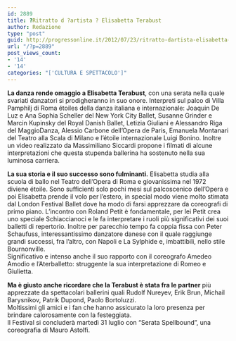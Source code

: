```yaml
---
id: 2889
title: ?Ritratto d ?artista ? Elisabetta Terabust
author: Redazione
type: "post"
guid: http://progressonline.it/2012/07/23/ritratto-dartista-elisabetta-terabust/
url: "/?p=2889"
post_views_count:
- '14'
- '14'
categories: "['CULTURA E SPETTACOLO']"
---
```


**La danza rende omaggio a Elisabetta Terabust**, con una serata nella quale svariati danzatori si prodigheranno in suo onore. Interpreti sul palco di Villa Pamphilj di Roma étoiles della danza italiana e internazionale: Joaquin De Luz e Ana Sophia Scheller del New York City Ballet, Susanne Grinder e Marcin Kupinsky del Royal Danish Ballet, Letizia Giuliani e Alessandro Riga del MaggioDanza, Alessio Carbone dell’Opera de Paris, Emanuela Montanari del Teatro alla Scala di Milano e l’étoile internazionale Luigi Bonino. Inoltre un video realizzato da Massimiliano Siccardi propone i filmati di alcune interpretazioni che questa stupenda ballerina ha sostenuto nella sua luminosa carriera.

**La sua storia e il suo successo sono fulminanti.** Elisabetta studia alla scuola di ballo nel Teatro dell’Opera di Roma e giovanissima nel 1972 diviene étoile. Sono sufficienti solo pochi mesi sul palcoscenico dell’Opera e poi Elisabetta prende il volo per l’estero, in special modo viene molto stimata dal London Festival Ballet dove ha modo di farsi apprezzare da coreografi di primo piano. L’incontro con Roland Petit è fondamentale, per lei Petit crea uno speciale Schiaccianoci e le fa interpretare i ruoli più significativi dei suoi balletti di repertorio. Inoltre per parecchio tempo fa coppia fissa con Peter Schaufuss, interessantissimo danzatore danese con il quale raggiunge grandi successi, fra l’altro, con Napoli e La Sylphide e, imbattibili, nello stile Bournonville.   
Significativo e intenso anche il suo rapporto con il coreografo Amedeo Amodio e l’Aterballetto: struggente la sua interpretazione di Romeo e Giulietta.

**Ma è giusto anche ricordare che la Terabust è stata fra le partner** più apprezzate da spettacolari ballerini quali Rudolf Nureyev, Erik Brun, Michail Barysnikov, Patrik Dupond, Paolo Bortoluzzi.  
Moltissimi gli amici e i fan che hanno assicurato la loro presenza per brindare calorosamente con la festeggiata.  
Il Festival si concluderà martedì 31 luglio con “Serata Spellbound”, una coreografia di Mauro Astolfi.